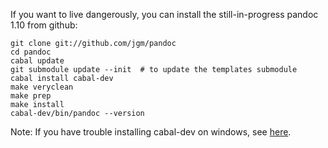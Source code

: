 If you want to live dangerously, you can install the still-in-progress pandoc 1.10 from github:

    git clone git://github.com/jgm/pandoc
    cd pandoc
    cabal update
    git submodule update --init  # to update the templates submodule
    cabal install cabal-dev
    make veryclean
    make prep
    make install
    cabal-dev/bin/pandoc --version

Note:  If you have trouble installing cabal-dev on windows, see [here](http://stackoverflow.com/questions/11181428/cannot-install-cabal-dev-in-windows).

